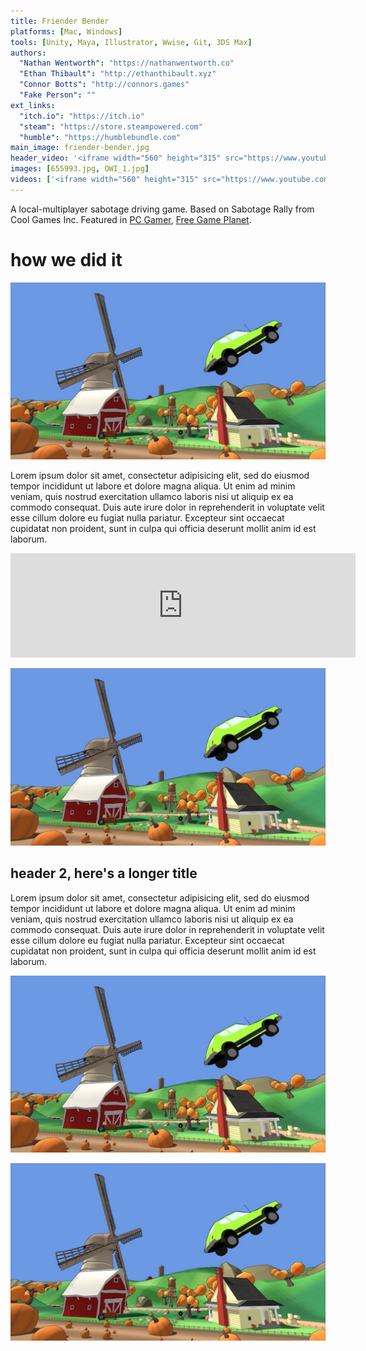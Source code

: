 ```yaml
---
title: Friender Bender
platforms: [Mac, Windows]
tools: [Unity, Maya, Illustrator, Wwise, Git, 3DS Max]
authors:
  "Nathan Wentworth": "https://nathanwentworth.co"
  "Ethan Thibault": "http://ethanthibault.xyz"
  "Connor Botts": "http://connors.games"
  "Fake Person": ""
ext_links:
  "itch.io": "https://itch.io"
  "steam": "https://store.steampowered.com"
  "humble": "https://humblebundle.com"
main_image: friender-bender.jpg
header_video: '<iframe width="560" height="315" src="https://www.youtube.com/embed/aF3lF6Yo-gs" frameborder="0" allowfullscreen></iframe>'
images: [655993.jpg, OWI_1.jpg]
videos: ['<iframe width="560" height="315" src="https://www.youtube.com/embed/aF3lF6Yo-gs" frameborder="0" allowfullscreen></iframe>', '<iframe width="560" height="315" src="https://www.youtube.com/embed/aF3lF6Yo-gs" frameborder="0" allowfullscreen></iframe>']
---
```

A local-multiplayer sabotage driving game. Based on Sabotage Rally from Cool Games Inc. Featured in [PC Gamer](http://www.pcgamer.com/free-games-of-the-week/), [Free Game Planet](https://www.freegameplanet.com/friender-bender-download-game/).

# how we did it

![cool](/assets/img/games/friender-bender.jpg)

Lorem ipsum dolor sit amet, consectetur adipisicing elit, sed do eiusmod
tempor incididunt ut labore et dolore magna aliqua. Ut enim ad minim veniam,
quis nostrud exercitation ullamco laboris nisi ut aliquip ex ea commodo
consequat. Duis aute irure dolor in reprehenderit in voluptate velit esse
cillum dolore eu fugiat nulla pariatur. Excepteur sint occaecat cupidatat non
proident, sunt in culpa qui officia deserunt mollit anim id est laborum.

<iframe frameborder="0" src="https://itch.io/embed/97545?linkback=true" width="552" height="167"></iframe>

![cool](/assets/img/games/friender-bender.jpg)

## header 2, here's a longer title

Lorem ipsum dolor sit amet, consectetur adipisicing elit, sed do eiusmod
tempor incididunt ut labore et dolore magna aliqua. Ut enim ad minim veniam,
quis nostrud exercitation ullamco laboris nisi ut aliquip ex ea commodo
consequat. Duis aute irure dolor in reprehenderit in voluptate velit esse
cillum dolore eu fugiat nulla pariatur. Excepteur sint occaecat cupidatat non
proident, sunt in culpa qui officia deserunt mollit anim id est laborum.

![cool](/assets/img/games/friender-bender.jpg)


![cool](/assets/img/games/friender-bender.jpg)